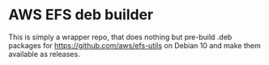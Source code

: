 # AWS EFS deb builder
This is simply a wrapper repo, that does nothing but pre-build .deb packages for https://github.com/aws/efs-utils on Debian 10 and make them available as releases.